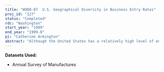 ```yaml
---
title: "WO00-07  U.S. Geographical Diversity in Business Entry Rates"
proj_id: "127"
status: "Completed"
rdc: "Washington"
start_year: "1999"
end_year: "1999.0"
pi: "Catherine Armington"
abstract: "Although the United States has a relatively high level of entrepreneurial activity in comparison to other major industrialized countries (see Reynolds, Hay, and Camp, 1999), there is substantial geographic and sector diversity in entrepreneurial activity within the U.S. This proposal specifies a method of measuring this geographical diversity in entrepreneurial activity, and identifying important regional characteristics associated with differences in various types of entrepreneurial activity.  This analysis, and the regional data constructed for it, will serve as a starting point for a more extensive research project focused on the diversity in business entry rates."
---
```


**Datasets Used:**

  - Annual Survey of Manufactures 

